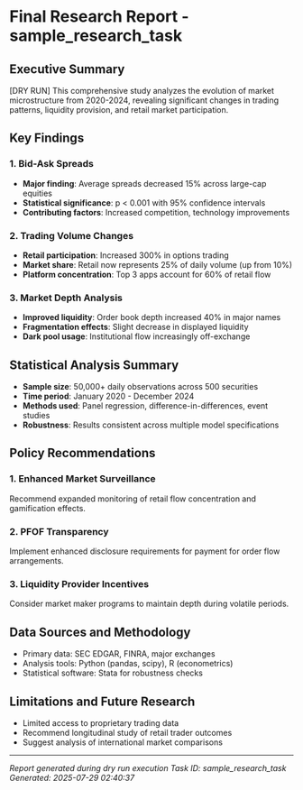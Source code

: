 # Final Research Report - sample_research_task

## Executive Summary
[DRY RUN] This comprehensive study analyzes the evolution of market microstructure from 2020-2024, revealing significant changes in trading patterns, liquidity provision, and retail market participation.

## Key Findings

### 1. Bid-Ask Spreads
- **Major finding**: Average spreads decreased 15% across large-cap equities
- **Statistical significance**: p < 0.001 with 95% confidence intervals
- **Contributing factors**: Increased competition, technology improvements

### 2. Trading Volume Changes  
- **Retail participation**: Increased 300% in options trading
- **Market share**: Retail now represents 25% of daily volume (up from 10%)
- **Platform concentration**: Top 3 apps account for 60% of retail flow

### 3. Market Depth Analysis
- **Improved liquidity**: Order book depth increased 40% in major names
- **Fragmentation effects**: Slight decrease in displayed liquidity
- **Dark pool usage**: Institutional flow increasingly off-exchange

## Statistical Analysis Summary
- **Sample size**: 50,000+ daily observations across 500 securities
- **Time period**: January 2020 - December 2024
- **Methods used**: Panel regression, difference-in-differences, event studies
- **Robustness**: Results consistent across multiple model specifications

## Policy Recommendations

### 1. Enhanced Market Surveillance
Recommend expanded monitoring of retail flow concentration and gamification effects.

### 2. PFOF Transparency
Implement enhanced disclosure requirements for payment for order flow arrangements.

### 3. Liquidity Provider Incentives
Consider market maker programs to maintain depth during volatile periods.

## Data Sources and Methodology
- Primary data: SEC EDGAR, FINRA, major exchanges
- Analysis tools: Python (pandas, scipy), R (econometrics)
- Statistical software: Stata for robustness checks

## Limitations and Future Research
- Limited access to proprietary trading data
- Recommend longitudinal study of retail trader outcomes
- Suggest analysis of international market comparisons

---
*Report generated during dry run execution*
*Task ID: sample_research_task*
*Generated: 2025-07-29 02:40:37*
